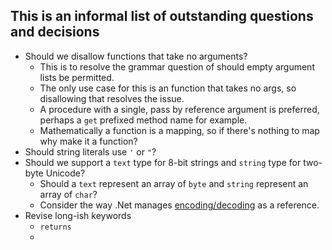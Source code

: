 ## This is an informal list of outstanding questions and decisions

* Should we disallow functions that take no arguments?
  - This is to resolve the grammar question of should empty argument lists be permitted.
  - The only use case for this is an function that takes no args, so disallowing that resolves the issue.
  - A procedure with a single, pass by reference argument is preferred, perhaps a `get` prefixed method name for example.
  - Mathematically a function is a mapping, so if there's nothing to map why make it a function?
* Should string literals use `'` or `"`?
* Should we support a `text` type for 8-bit strings and `string` type for two-byte Unicode?
  - Should a `text` represent an array of `byte` and `string` represent an array of `char`?
  - Consider the way .Net manages [encoding/decoding](https://learn.microsoft.com/en-us/dotnet/api/system.text.encoding?view=net-7.0) as a reference.
* Revise long-ish keywords
  - `returns`
  - 
